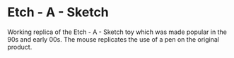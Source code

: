# Etch - A - Sketch
Working replica of the Etch - A - Sketch toy which was made popular in the 90s and early 00s. The mouse replicates the use of a pen on the original product.